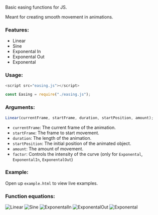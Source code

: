 Basic easing functions for JS.

Meant for creating smooth movement in animations.

### Features:
 * Linear
 * Sine
 * Exponental In
 * Exponental Out
 * Exponental

### Usage:

```js
<script src="easing.js"></script>
```

```js
const Easing = require("./easing.js");
```

### Arguments:

```js
Linear(currentFrame, startFrame, duration, startPosition, amount);
```

 * `currentFrame`: The current frame of the animation.
 * `startFrame`: The frame to start movement.
 * `duration`: The length of the animation.
 * `startPosition`: The initial position of the animated object.
 * `amount`: The amount of movement.
 * `factor`: Controls the intensity of the curve (only for `Exponental`, `ExponentalIn`, `ExponentalOut`)

### Example:

Open up `example.html` to view live examples.

### Function equations:

![Linear](https://cdn.discordapp.com/attachments/660797754271989760/745915695316861010/unknown.png)
![Sine](https://cdn.discordapp.com/attachments/660797754271989760/745915741944938496/unknown.png)
![ExponentalIn](https://cdn.discordapp.com/attachments/660797754271989760/745915783342981227/unknown.png)
![ExponentalOut](https://cdn.discordapp.com/attachments/660797754271989760/745915865354076160/unknown.png)
![Exponental](https://cdn.discordapp.com/attachments/660797754271989760/745915914142220288/unknown.png)